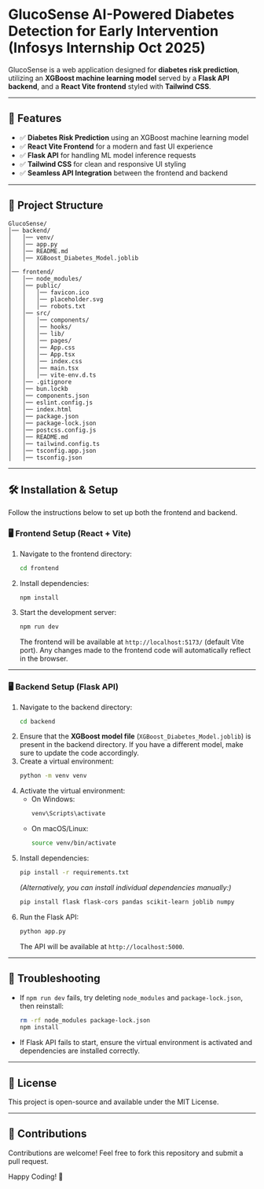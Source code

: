 # GlucoSense AI-Powered Diabetes Detection for Early Intervention (Infosys Internship Oct 2025)

GlucoSense is a web application designed for **diabetes risk prediction**, utilizing an **XGBoost machine learning model** served by a **Flask API backend**, and a **React Vite frontend** styled with **Tailwind CSS**.

---

## 🚀 Features

- ✅ **Diabetes Risk Prediction** using an XGBoost machine learning model
- ✅ **React Vite Frontend** for a modern and fast UI experience
- ✅ **Flask API** for handling ML model inference requests
- ✅ **Tailwind CSS** for clean and responsive UI styling
- ✅ **Seamless API Integration** between the frontend and backend

---

## 📂 Project Structure

```
GlucoSense/
│── backend/
│   │── venv/
│   │── app.py
│   │── README.md
│   │── XGBoost_Diabetes_Model.joblib
│
│── frontend/
│   │── node_modules/
│   │── public/
│   │   │── favicon.ico
│   │   │── placeholder.svg
│   │   │── robots.txt
│   │── src/
│   │   │── components/
│   │   │── hooks/
│   │   │── lib/
│   │   │── pages/
│   │   │── App.css
│   │   │── App.tsx
│   │   │── index.css
│   │   │── main.tsx
│   │   │── vite-env.d.ts
│   │── .gitignore
│   │── bun.lockb
│   │── components.json
│   │── eslint.config.js
│   │── index.html
│   │── package.json
│   │── package-lock.json
│   │── postcss.config.js
│   │── README.md
│   │── tailwind.config.ts
│   │── tsconfig.app.json
│   │── tsconfig.json
```

---

## 🛠 Installation & Setup

Follow the instructions below to set up both the frontend and backend.

### 🖥 Frontend Setup (React + Vite)

1. Navigate to the frontend directory:
   ```sh
   cd frontend
   ```
2. Install dependencies:
   ```sh
   npm install
   ```
3. Start the development server:
   ```sh
   npm run dev
   ```
   The frontend will be available at `http://localhost:5173/` (default Vite port). Any changes made to the frontend code will automatically reflect in the browser.

---

### 🖥 Backend Setup (Flask API)

1. Navigate to the backend directory:
   ```sh
   cd backend
   ```
2. Ensure that the **XGBoost model file** (`XGBoost_Diabetes_Model.joblib`) is present in the backend directory. If you have a different model, make sure to update the code accordingly.
3. Create a virtual environment:
   ```sh
   python -m venv venv
   ```
4. Activate the virtual environment:
   - On Windows:
     ```sh
     venv\Scripts\activate
     ```
   - On macOS/Linux:
     ```sh
     source venv/bin/activate
     ```
5. Install dependencies:
   ```sh
   pip install -r requirements.txt
   ```
   *(Alternatively, you can install individual dependencies manually:)*
   ```sh
   pip install flask flask-cors pandas scikit-learn joblib numpy
   ```
6. Run the Flask API:
   ```sh
   python app.py
   ```
   The API will be available at `http://localhost:5000`.

---

## 🔧 Troubleshooting

- If `npm run dev` fails, try deleting `node_modules` and `package-lock.json`, then reinstall:
  ```sh
  rm -rf node_modules package-lock.json
  npm install
  ```
- If Flask API fails to start, ensure the virtual environment is activated and dependencies are installed correctly.

---

## 📜 License
This project is open-source and available under the MIT License.

---

## 🤝 Contributions
Contributions are welcome! Feel free to fork this repository and submit a pull request.

Happy Coding! 🎉
